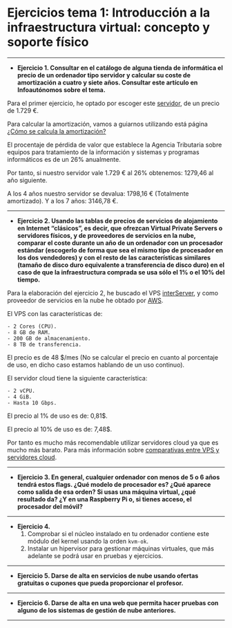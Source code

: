 # Ejercicios tema 1: Introducción a la infraestructura virtual: concepto y soporte físico

---

- **Ejercicio 1.
  Consultar en el catálogo de alguna tienda de informática el precio de un ordenador tipo servidor y calcular su coste de amortización a cuatro y siete años. Consultar este artículo en Infoautónomos sobre el tema.**

Para el primer ejercicio, he optado por escoger este [servidor](https://www.pccomponentes.com/hp-proliant-ml350-gen9-intel-xeon-e5-2603v4-8gb), de un precio de 1.729 €.

Para calcular la amortización, vamos a guiarnos utilizando está página [¿Cómo se calcula la amortización?](https://www.serautonomo.net/¿como-se-calcula-la-amortizacion.html)

El procentaje de pérdida de valor que establece la Agencia Tributaria sobre equipos para tratamiento de la información y sistemas y programas informáticos es de un 26% anualmente.

Por tanto, si nuestro servidor vale 1.729 € al 26% obtenemos: 1279,46 al año siguiente.

A los 4 años nuestro servidor se devalua: 1798,16 € (Totalmente amortizado).
Y a los 7 años: 3146,78 €.

---

- **Ejercicio 2.
  Usando las tablas de precios de servicios de alojamiento en Internet “clásicos”, es decir, que ofrezcan Virtual Private Servers o servidores físicos, y de proveedores de servicios en la nube, comparar el coste durante un año de un ordenador con un procesador estándar (escogerlo de forma que sea el mismo tipo de procesador en los dos vendedores) y con el resto de las características similares (tamaño de disco duro equivalente a transferencia de disco duro) en el caso de que la infraestructura comprada se usa sólo el 1% o el 10% del tiempo.**


Para la elaboración del ejercicio 2, he buscado el VPS [interServer](https://www.interserver.net), y como proveedor de servicios en la nube he obtado por [AWS](https://aws.amazon.com/es/).

El VPS con las características de:

    - 2 Cores (CPU).
    - 8 GB de RAM.
    - 200 GB de almacenamiento.
    - 8 TB de transferencia.

El precio es de 48 $/mes (No se calcular el precio en cuanto al porcentaje de uso, en dicho caso estamos hablando de un uso continuo).

El servidor cloud tiene la siguiente característica:

    - 2 vCPU.
    - 4 GiB.
    - Hasta 10 Gbps.

El precio al 1% de uso es de: 0,81$.

El precio al 10% de uso es de: 7,48$.

Por tanto es mucho más recomendable utilizar servidores cloud ya que es mucho más barato. Para más información sobre [comparativas entre VPS y servidores cloud](https://www.quora.com/Which-one-is-better-VPS-Hosting-Vs-Cloud-Hosting).

---

- **Ejercicio 3.
  En general, cualquier ordenador con menos de 5 o 6 años tendrá estos flags. ¿Qué modelo de procesador es? ¿Qué aparece como salida de esa orden? Si usas una máquina virtual, ¿qué resultado da? ¿Y en una Raspberry Pi o, si tienes acceso, el procesador del móvil?**

---

- **Ejercicio 4.**
    1. Comprobar si el núcleo instalado en tu ordenador contiene este módulo del kernel usando la orden ```kvm-ok```.
    2. Instalar un hipervisor para gestionar máquinas virtuales, que más adelante se podrá usar en pruebas y ejercicios.

---

- **Ejercicio 5.
    Darse de alta en servicios de nube usando ofertas gratuitas o cupones que pueda proporcionar el profesor.**
---

- **Ejercicio 6.
    Darse de alta en una web que permita hacer pruebas con alguno de los sistemas de gestión de nube anteriores.**

---